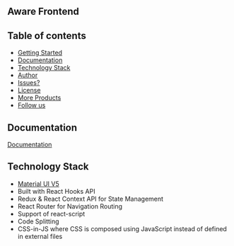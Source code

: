## Aware Frontend

## Table of contents

  * [Getting Started](#getting-started)
  * [Documentation](#documentation)
  * [Technology Stack](#technology-stack)
  * [Author](#author)
  * [Issues?](#issues)
  * [License](#license)
  * [More Products](#more-free-react-material-admin-templates)
  * [Follow us](#follow-us)

 ## Documentation

 [Documentation](https://codedthemes.gitbook.io/berry/)

 ## Technology Stack

  - [Material UI V5](https://material-ui.com/)
  - Built with React Hooks API
  - Redux & React Context API for State Management
  - React Router for Navigation Routing
  - Support of react-script
  - Code Splitting
  - CSS-in-JS where CSS is composed using JavaScript instead of defined in external files
